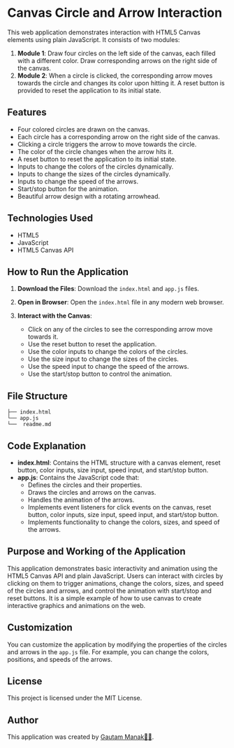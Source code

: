 # Canvas Circle and Arrow Interaction

This web application demonstrates interaction with HTML5 Canvas elements using plain JavaScript. It consists of two modules:

1. **Module 1**: Draw four circles on the left side of the canvas, each filled with a different color. Draw corresponding arrows on the right side of the canvas.
2. **Module 2**: When a circle is clicked, the corresponding arrow moves towards the circle and changes its color upon hitting it. A reset button is provided to reset the application to its initial state.

## Features

- Four colored circles are drawn on the canvas.
- Each circle has a corresponding arrow on the right side of the canvas.
- Clicking a circle triggers the arrow to move towards the circle.
- The color of the circle changes when the arrow hits it.
- A reset button to reset the application to its initial state.
- Inputs to change the colors of the circles dynamically.
- Inputs to change the sizes of the circles dynamically.
- Inputs to change the speed of the arrows.
- Start/stop button for the animation.
- Beautiful arrow design with a rotating arrowhead.

## Technologies Used

- HTML5
- JavaScript
- HTML5 Canvas API

## How to Run the Application

1. **Download the Files**: Download the `index.html` and `app.js` files.

2. **Open in Browser**: Open the `index.html` file in any modern web browser.

3. **Interact with the Canvas**:
   - Click on any of the circles to see the corresponding arrow move towards it.
   - Use the reset button to reset the application.
   - Use the color inputs to change the colors of the circles.
   - Use the size input to change the sizes of the circles.
   - Use the speed input to change the speed of the arrows.
   - Use the start/stop button to control the animation.

## File Structure
```
├── index.html  
└── app.js      
└──  readme.md
```


## Code Explanation

- **index.html**: Contains the HTML structure with a canvas element, reset button, color inputs, size input, speed input, and start/stop button.
- **app.js**: Contains the JavaScript code that:
  - Defines the circles and their properties.
  - Draws the circles and arrows on the canvas.
  - Handles the animation of the arrows.
  - Implements event listeners for click events on the canvas, reset button, color inputs, size input, speed input, and start/stop button.
  - Implements functionality to change the colors, sizes, and speed of the arrows.

## Purpose and Working of the Application

This application demonstrates basic interactivity and animation using the HTML5 Canvas API and plain JavaScript. Users can interact with circles by clicking on them to trigger animations, change the colors, sizes, and speed of the circles and arrows, and control the animation with start/stop and reset buttons. It is a simple example of how to use canvas to create interactive graphics and animations on the web.

## Customization

You can customize the application by modifying the properties of the circles and arrows in the `app.js` file. For example, you can change the colors, positions, and speeds of the arrows.

## License

This project is licensed under the MIT License.

## Author

This application was created by [Gautam Manak👨‍💻](https://gautammanak.vercel.app/). 


  